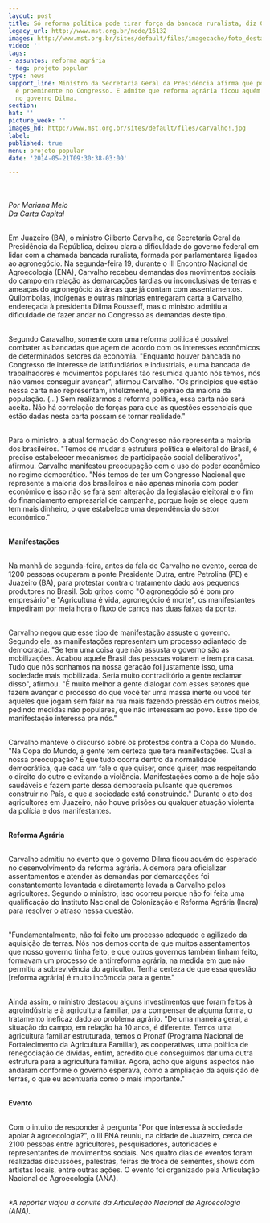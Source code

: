 ```yaml
---
layout: post
title: Só reforma política pode tirar força da bancada ruralista, diz Gilberto Carvalho
legacy_url: http://www.mst.org.br/node/16132
images: http://www.mst.org.br/sites/default/files/imagecache/foto_destaque/carvalho!.jpg
video: ''
tags:
- assuntos: reforma agrária
- tag: projeto popular
type: news
support_line: Ministro da Secretaria Geral da Presidência afirma que poder econômico
  é proeminente no Congresso. E admite que reforma agrária ficou aquém do esperado
  no governo Dilma.
section: 
hat: ''
picture_week: ''
images_hd: http://www.mst.org.br/sites/default/files/carvalho!.jpg
label: 
published: true
menu: projeto popular
date: '2014-05-21T09:30:38-03:00'

---
```

<p><em><img style="margin: 10px;" src="http://www.mst.org.br/sites/default/files/carvalho.jpg" alt=""><br></em></p><p><em>Por Mariana Melo<br>Da Carta Capital</em></p><p><br>Em Juazeiro (BA), o ministro Gilberto Carvalho, da Secretaria Geral da Presidência da República, deixou clara a dificuldade do governo federal em lidar com a chamada bancada ruralista, formada por parlamentares ligados ao agronegócio. Na segunda-feira 19, durante o III Encontro Nacional de Agroecologia (ENA), Carvalho recebeu demandas dos movimentos sociais do campo em relação às demarcações tardias ou inconclusivas de terras e ameaças do agronegócio às áreas que já contam com assentamentos. Quilombolas, indígenas e outras minorias entregaram carta a Carvalho, endereçada à presidenta Dilma Rousseff, mas o ministro admitiu a dificuldade de fazer andar no Congresso as demandas deste tipo.</p><p><br>Segundo Caravalho, somente com uma reforma política é possível combater as bancadas que agem de acordo com os interesses econômicos de determinados setores da economia. "Enquanto houver bancada no Congresso de interesse de latifundiários e industriais, e uma bancada de trabalhadores e movimentos populares tão resumida quanto nós temos, nós não vamos conseguir avançar", afirmou Carvalho. "Os princípios que estão nessa carta não representam, infelizmente, a opinião da maioria da população. (...) Sem realizarmos a reforma política, essa carta não será aceita. Não há correlação de forças para que as questões essenciais que estão dadas nesta carta possam se tornar realidade."</p><p><br>Para o ministro, a atual formação do Congresso não representa a maioria dos brasileiros. "Temos de mudar a estrutura política e eleitoral do Brasil, é preciso estabelecer mecanismos de participação social deliberativos", afirmou. Carvalho manifestou preocupação com o uso do poder econômico no regime democrático. "Nós temos de ter um Congresso Nacional que represente a maioria dos brasileiros e não apenas minoria com poder econômico e isso não se fará sem alteração da legislação eleitoral e o fim do financiamento empresarial de campanha, porque hoje se elege quem tem mais dinheiro, o que estabelece uma dependência do setor econômico."</p><p><br><strong>Manifestações</strong></p><p><br>Na manhã de segunda-feira, antes da fala de Carvalho no evento, cerca de 1200 pessoas ocuparam a ponte Presidente Dutra, entre Petrolina (PE) e Juazeiro (BA), para protestar contra o tratamento dado aos pequenos produtores no Brasil. Sob gritos como "O agronegócio só é bom pro empresário" e "Agricultura é vida, agronegócio é morte", os manifestantes impediram por meia hora o fluxo de carros nas duas faixas da ponte.</p><p><br>Carvalho negou que esse tipo de manifestação assuste o governo. Segundo ele, as manifestações representam um processo adiantado de democracia. "Se tem uma coisa que não assusta o governo são as mobilizações. Acabou aquele Brasil das pessoas votarem e irem pra casa. Tudo que nós sonhamos na nossa geração foi justamente isso, uma sociedade mais mobilizada. Seria muito contraditório a gente reclamar disso", afirmou. "É muito melhor a gente dialogar com esses setores que fazem avançar o processo do que você ter uma massa inerte ou você ter aqueles que jogam sem falar na rua mais fazendo pressão em outros meios, pedindo medidas não populares, que não interessam ao povo. Esse tipo de manifestação interessa pra nós."</p><p><br>Carvalho manteve o discurso sobre os protestos contra a Copa do Mundo. "Na Copa do Mundo, a gente tem certeza que terá manifestações. Qual a nossa preocupação? É que tudo ocorra dentro da normalidade democrática, que cada um fale o que quiser, onde quiser, mas respeitando o direito do outro e evitando a violência. Manifestações como a de hoje são saudáveis e fazem parte dessa democracia pulsante que queremos construir no País, e que a sociedade está construindo." Durante o ato dos agricultores em Juazeiro, não houve prisões ou qualquer atuação violenta da polícia e dos manifestantes.</p><p><br><strong>Reforma Agrária</strong></p><p><br>Carvalho admitiu no evento que o governo Dilma ficou aquém do esperado no desenvolvimento da reforma agrária. A demora para oficializar assentamentos e atender às demandas por demarcações foi constantemente levantada e diretamente levada a Carvalho pelos agricultores. Segundo o ministro, isso ocorreu porque não foi feita uma qualificação do Instituto Nacional de Colonização e Reforma Agrária (Incra) para resolver o atraso nessa questão.</p><p><br>"Fundamentalmente, não foi feito um processo adequado e agilizado da aquisição de terras. Nós nos demos conta de que muitos assentamentos que nosso governo tinha feito, e que outros governos também tinham feito, formavam um processo de antirreforma agrária, na medida em que não permitiu a sobrevivência do agricultor. Tenha certeza de que essa questão [reforma agrária] é muito incômoda para a gente."</p><p><br>Ainda assim, o ministro destacou alguns investimentos que foram feitos à agroindústria e à agricultura familiar, para compensar de alguma forma, o tratamento ineficaz dado ao problema agrário. "De uma maneira geral, a situação do campo, em relação há 10 anos, é diferente. Temos uma agricultura familiar estruturada, temos o Pronaf (Programa Nacional de Fortalecimento da Agricultura Familiar), as cooperativas, uma política de renegociação de dívidas, enfim, acredito que conseguimos dar uma outra estrutura para a agricultura familiar. Agora, acho que alguns aspectos não andaram conforme o governo esperava, como a ampliação da aquisição de terras, o que eu acentuaria como o mais importante."</p><p><br><strong>Evento</strong></p><p><br>Com o intuito de responder à pergunta "Por que interessa à sociedade apoiar à agroecologia?", o III ENA reuniu, na cidade de Juazeiro, cerca de 2100 pessoas entre agricultores, pesquisadores, autoridades e representantes de movimentos sociais. Nos quatro dias de eventos foram realizadas discussões, palestras, feiras de troca de sementes, shows com artistas locais, entre outras ações. O evento foi organizado pela Articulação Nacional de Agroecologia (ANA).</p><p><em><br>*A repórter viajou a convite da Articulação Nacional de Agroecologia (ANA).</em></p>
